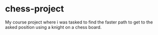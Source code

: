 # chess-project
My course project where i was tasked to find the faster path to get to the asked position using a knight on a chess board.
